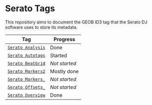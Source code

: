 # Serato Tags

This repository aims to document the GEOB ID3 tag that the Serato DJ software uses to store its metadata.

| Tag                                          | Progress
| -------------------------------------------- | --------
| [`Serato Analysis`](docs/serato_analysis.md) | Done
| [`Serato Autotags`](docs/serato_autotags.md) | Started
| [`Serato BeatGrid`](docs/serato_beatgrid.md) | *Not started*
| [`Serato Markers2`](docs/serato_markers2.md) | Mostly done
| [`Serato Markers_`](docs/serato_markers_.md) | *Not started*
| [`Serato Offsets_`](docs/serato_offsets_.md) | *Not started*
| [`Serato Overview`](docs/serato_overview.md) | Done
